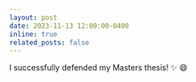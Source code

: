 ```yaml
---
layout: post
date: 2023-11-13 12:00:00-0400
inline: true
related_posts: false
---
```


I successfully defended my Masters thesis! :sparkles: :smile:
